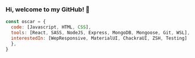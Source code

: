 ### Hi, welcome to my GitHub! 👋

```javascript
const oscar = {
  code: [Javascript, HTML, CSS],
  tools: [React, SASS, NodeJS, Express, MongoDB, Mongoose, Git, WSL],
  interestedIn: [WepResponsive, MaterialUI, ChackraUI, ZSH, Testing]
  },
}
```
<!--
**oscarsangpa/oscarsangpa** is a ✨ _special_ ✨ repository because its `README.md` (this file) appears on your GitHub profile.

Here are some ideas to get you started:

- 🔭 I’m currently working on ...
- 🌱 I’m currently learning ...
- 👯 I’m looking to collaborate on ...
- 🤔 I’m looking for help with ...
- 💬 Ask me about ...
- 📫 How to reach me: ...
- 😄 Pronouns: ...
- ⚡ Fun fact: ...
-->
